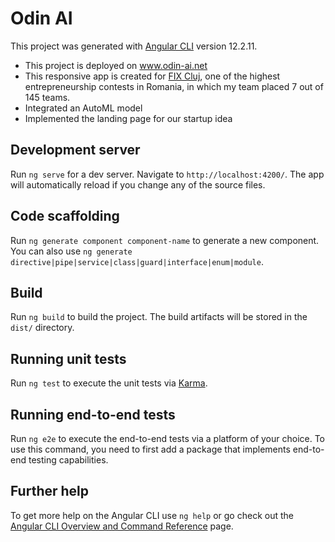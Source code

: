 # Odin AI

This project was generated with [Angular CLI](https://github.com/angular/angular-cli) version 12.2.11.
- This project is deployed on www.odin-ai.net
- This responsive app is created for [FIX Cluj](https://fixcluj.eu/), one of the highest entrepreneurship contests in Romania, in which my team placed 7 out of 145 teams.
- Integrated an AutoML model
- Implemented the landing page for our startup idea

## Development server

Run `ng serve` for a dev server. Navigate to `http://localhost:4200/`. The app will automatically reload if you change any of the source files.

## Code scaffolding

Run `ng generate component component-name` to generate a new component. You can also use `ng generate directive|pipe|service|class|guard|interface|enum|module`.

## Build

Run `ng build` to build the project. The build artifacts will be stored in the `dist/` directory.

## Running unit tests

Run `ng test` to execute the unit tests via [Karma](https://karma-runner.github.io).

## Running end-to-end tests

Run `ng e2e` to execute the end-to-end tests via a platform of your choice. To use this command, you need to first add a package that implements end-to-end testing capabilities.

## Further help

To get more help on the Angular CLI use `ng help` or go check out the [Angular CLI Overview and Command Reference](https://angular.io/cli) page.
